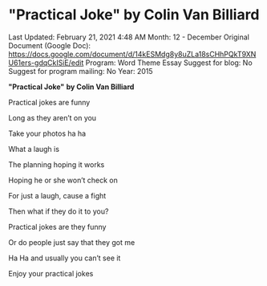 # "Practical Joke" by Colin Van Billiard

Last Updated: February 21, 2021 4:48 AM
Month: 12 - December
Original Document (Google Doc): https://docs.google.com/document/d/14kESMdg8y8uZLa18sCHhPQkT9XNU61ers-gdqCkISiE/edit
Program: Word Theme Essay
Suggest for blog: No
Suggest for program mailing: No
Year: 2015

**"Practical Joke"** **by Colin Van Billiard**

Practical jokes are funny

Long as they aren’t on you

Take your photos ha ha

What a laugh is

The planning hoping it works

Hoping he or she won’t check on

For just a laugh, cause a fight

Then what if they do it to you?

Practical jokes are they funny

Or do people just say that they got me

Ha Ha and usually you can’t see it

Enjoy your practical jokes